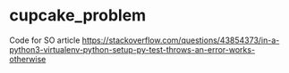 # cupcake_problem

Code for SO article
https://stackoverflow.com/questions/43854373/in-a-python3-virtualenv-python-setup-py-test-throws-an-error-works-otherwise
